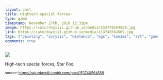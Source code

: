 ```yaml
---
layout: post
title: Hightech-special-forces-
type: game
timestamp: November 27th, 2016 12:33pm
image: https://saturdayxiii.github.io/media/153740564569.jpg
link: https://saturdayxiii.github.io/media/153740564569.jpg
tags: ["painting", "acrylic", "Nintendo", "mgs", "konami", "art", "game", "showcase"]
comments: true
---
```

<img src="https://saturdayxiii.github.io/media/153740564569.jpg"/>

High-tech special forces, Star Fox.
 
  
<small>source: https://saturdayxiii.tumblr.com/post/153740564569</small>